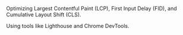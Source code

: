 Optimizing Largest Contentful Paint (LCP), First Input Delay (FID), and Cumulative Layout Shift (CLS).

Using tools like Lighthouse and Chrome DevTools.